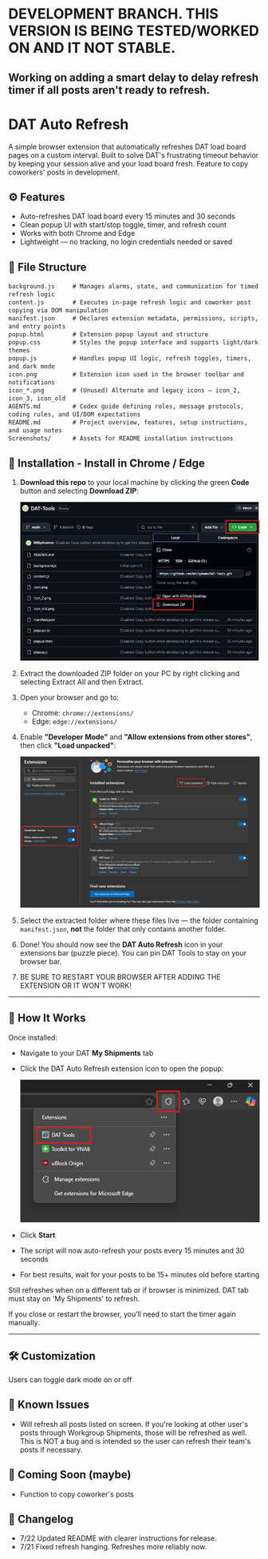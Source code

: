 # DEVELOPMENT BRANCH. THIS VERSION IS BEING TESTED/WORKED ON AND IT NOT STABLE.

## Working on adding a smart delay to delay refresh timer if all posts aren't ready to refresh.

# DAT Auto Refresh

A simple browser extension that automatically refreshes DAT load board pages on a custom interval. Built to solve DAT's frustrating timeout behavior by keeping your session alive and your load board fresh. Feature to copy coworkers' posts in development.

## ⚙️ Features

- Auto-refreshes DAT load board every 15 minutes and 30 seconds
- Clean popup UI with start/stop toggle, timer, and refresh count
- Works with both Chrome and Edge
- Lightweight — no tracking, no login credentials needed or saved

## 🧱 File Structure

```
background.js     # Manages alarms, state, and communication for timed refresh logic  
content.js        # Executes in-page refresh logic and coworker post copying via DOM manipulation  
manifest.json     # Declares extension metadata, permissions, scripts, and entry points  
popup.html        # Extension popup layout and structure  
popup.css         # Styles the popup interface and supports light/dark themes  
popup.js          # Handles popup UI logic, refresh toggles, timers, and dark mode  
icon.png          # Extension icon used in the browser toolbar and notifications  
icon_*.png        # (Unused) Alternate and legacy icons — icon_2, icon_3, icon_old  
AGENTS.md         # Codex guide defining roles, message protocols, coding rules, and UI/DOM expectations  
README.md         # Project overview, features, setup instructions, and usage notes  
Screenshots/      # Assets for README installation instructions  
```

## 🚀 Installation - Install in Chrome / Edge

1. **Download this repo** to your local machine by clicking the green **Code** button and selecting **Download ZIP**:

   ![Download ZIP](Screenshots/gh-download-zip.png)

2. Extract the downloaded ZIP folder on your PC by right clicking and selecting Extract All and then Extract.

3. Open your browser and go to:
   - Chrome: `chrome://extensions/`
   - Edge: `edge://extensions/`

4. Enable **"Developer Mode"** and **"Allow extensions from other stores"**, then click **"Load unpacked"**:

   ![Browser Install Page](Screenshots/install-browser.png)

5. Select the extracted folder where these files live — the folder containing `manifest.json`, **not** the folder that only contains another folder.

6. Done! You should now see the **DAT Auto Refresh** icon in your extensions bar (puzzle piece). You can pin DAT Tools to stay on your browser bar.

7. BE SURE TO RESTART YOUR BROWSER AFTER ADDING THE EXTENSION OR IT WON'T WORK!

---

## 🔁 How It Works

Once installed:
- Navigate to your DAT **My Shipments** tab
- Click the DAT Auto Refresh extension icon to open the popup:

  ![Extensions Bar](Screenshots/extensions.png)

- Click **Start**
- The script will now auto-refresh your posts every 15 minutes and 30 seconds
- For best results, wait for your posts to be 15+ minutes old before starting

Still refreshes when on a different tab or if browser is minimized. DAT tab must stay on 'My Shipments' to refresh.

If you close or restart the browser, you’ll need to start the timer again manually.

---

## 🛠️ Customization

Users can toggle dark mode on or off

## 💬 Known Issues

- Will refresh all posts listed on screen. If you're looking at other user's posts through Workgroup Shipments, those will be refreshed as well. This is NOT a bug and is intended so the user can refresh their team's posts if necessary.

## 🧪 Coming Soon (maybe)

- Function to copy coworker's posts

## 📄 Changelog

- 7/22 Updated README with clearer instructions for release.
- 7/21 Fixed refresh hanging. Refreshes more reliably now.